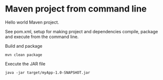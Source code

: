 # Maven project from command line 

Hello world Maven project. 

See pom.xml, setup for making project and dependencies compile, package and execute from the command line.

Build and package

`mvn clean package`

Execute the JAR file 

`java -jar target/myApp-1.0-SNAPSHOT.jar`